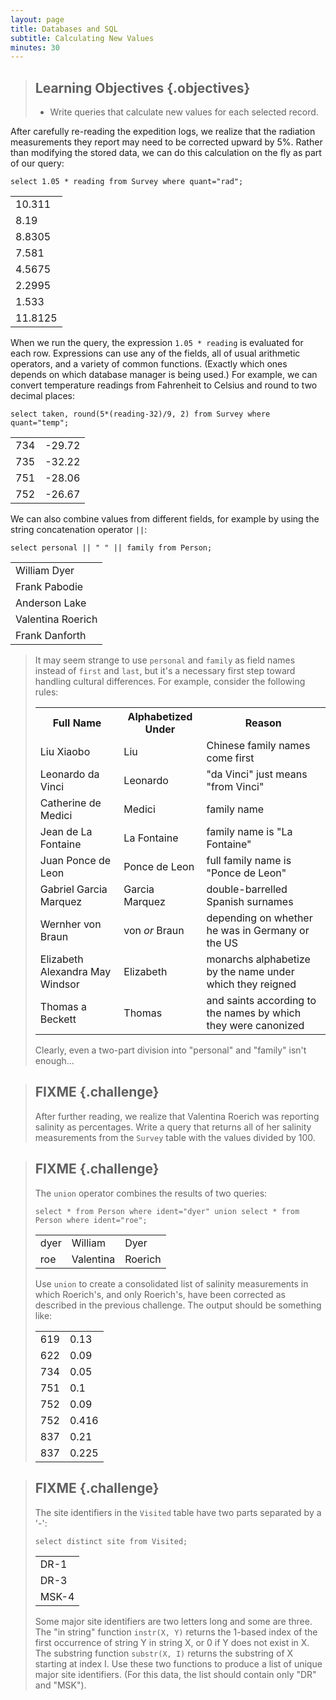 ```yaml
---
layout: page
title: Databases and SQL
subtitle: Calculating New Values
minutes: 30
---
```

> ## Learning Objectives {.objectives}
> *   Write queries that calculate new values for each selected record.

After carefully re-reading the expedition logs,
we realize that the radiation measurements they report
may need to be corrected upward by 5%.
Rather than modifying the stored data,
we can do this calculation on the fly
as part of our query:

~~~ {.sql}
select 1.05 * reading from Survey where quant="rad";
~~~

<table>
<tr><td>10.311</td></tr>
<tr><td>8.19</td></tr>
<tr><td>8.8305</td></tr>
<tr><td>7.581</td></tr>
<tr><td>4.5675</td></tr>
<tr><td>2.2995</td></tr>
<tr><td>1.533</td></tr>
<tr><td>11.8125</td></tr>
</table>

When we run the query,
the expression `1.05 * reading` is evaluated for each row.
Expressions can use any of the fields,
all of usual arithmetic operators,
and a variety of common functions.
(Exactly which ones depends on which database manager is being used.)
For example,
we can convert temperature readings from Fahrenheit to Celsius
and round to two decimal places:

~~~ {.sql}
select taken, round(5*(reading-32)/9, 2) from Survey where quant="temp";
~~~

<table>
<tr><td>734</td><td>-29.72</td></tr>
<tr><td>735</td><td>-32.22</td></tr>
<tr><td>751</td><td>-28.06</td></tr>
<tr><td>752</td><td>-26.67</td></tr>
</table>

We can also combine values from different fields,
for example by using the string concatenation operator `||`:

~~~ {.sql}
select personal || " " || family from Person;
~~~

<table>
<tr><td>William Dyer</td></tr>
<tr><td>Frank Pabodie</td></tr>
<tr><td>Anderson Lake</td></tr>
<tr><td>Valentina Roerich</td></tr>
<tr><td>Frank Danforth</td></tr>
</table>

> It may seem strange to use `personal` and `family` as field names
> instead of `first` and `last`,
> but it's a necessary first step toward handling cultural differences.
> For example,
> consider the following rules:
> 
> <table>
>   <tr> <th>Full Name</th> <th>Alphabetized Under</th> <th>Reason</th> </tr>
>   <tr> <td>Liu Xiaobo</td> <td>Liu</td> <td>Chinese family names come first</td> </tr>
>   <tr> <td> Leonardo da Vinci</td> <td>Leonardo</td> <td>"da Vinci" just means "from Vinci"</td> </tr>
>   <tr> <td> Catherine de Medici</td> <td>Medici</td> <td>family name</td> </tr>
>   <tr> <td> Jean de La Fontaine</td> <td>La Fontaine</td> <td>family name is "La Fontaine"</td> </tr>
>   <tr> <td> Juan Ponce de Leon</td> <td>Ponce de Leon</td> <td>full family name is "Ponce de Leon"</td> </tr>
>   <tr> <td> Gabriel Garcia Marquez</td> <td>Garcia Marquez</td> <td>double-barrelled Spanish surnames</td> </tr>
>   <tr> <td> Wernher von Braun</td> <td>von <em>or</em> Braun</td> <td>depending on whether he was in Germany or the US</td> </tr>
>   <tr> <td> Elizabeth Alexandra May Windsor</td> <td>Elizabeth</td> <td>monarchs alphabetize by the name under which they reigned</td> </tr>
>   <tr> <td> Thomas a Beckett</td> <td>Thomas</td> <td>and saints according to the names by which they were canonized</td> </tr>
> </table>
> 
> Clearly,
> even a two-part division into "personal" and "family"
> isn't enough...

> ## FIXME {.challenge}
>
> After further reading,
> we realize that Valentina Roerich
> was reporting salinity as percentages.
> Write a query that returns all of her salinity measurements
> from the `Survey` table
> with the values divided by 100.

> ## FIXME {.challenge}
>
> The `union` operator combines the results of two queries:
>
> ~~~ {.sql}
> select * from Person where ident="dyer" union select * from Person where ident="roe";
> ~~~
> 
> <table>
> <tr><td>dyer</td><td>William</td><td>Dyer</td></tr>
> <tr><td>roe</td><td>Valentina</td><td>Roerich</td></tr>
> </table>
> 
> Use `union` to create a consolidated list of salinity measurements
> in which Roerich's, and only Roerich's,
> have been corrected as described in the previous challenge.
> The output should be something like:
> 
> <table>
>   <tr> <td>619</td> <td>0.13</td> </tr>
>   <tr> <td>622</td> <td>0.09</td> </tr>
>   <tr> <td>734</td> <td>0.05</td> </tr>
>   <tr> <td>751</td> <td>0.1</td> </tr>
>   <tr> <td>752</td> <td>0.09</td> </tr>
>   <tr> <td>752</td> <td>0.416</td> </tr>
>   <tr> <td>837</td> <td>0.21</td> </tr>
>   <tr> <td>837</td> <td>0.225</td> </tr>
> </table>

> ## FIXME {.challenge}
>
> The site identifiers in the `Visited` table have two parts
> separated by a '-':
>
> ~~~ {.sql}
> select distinct site from Visited;
> ~~~
> 
> <table>
> <tr><td>DR-1</td></tr>
> <tr><td>DR-3</td></tr>
> <tr><td>MSK-4</td></tr>
> </table>
> 
> Some major site identifiers are two letters long and some are three.
> The "in string" function `instr(X, Y)`
> returns the 1-based index of the first occurrence of string Y in string X,
> or 0 if Y does not exist in X.
> The substring function `substr(X, I)`
> returns the substring of X starting at index I.
> Use these two functions to produce a list of unique major site identifiers.
> (For this data,
> the list should contain only "DR" and "MSK").
